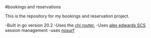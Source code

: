 #bookings and reservations

This is the repository for my bookings and reservation project.

-Built in go version 20.2
-Uses the [chi router.](https://github.com/go-chi/chi/v5)
-Uses [alex edwards SCS](https://github.com/alexedwards/scs/v2) session management
-uses [nosurf](https://github.com/justinas/nosurf)
